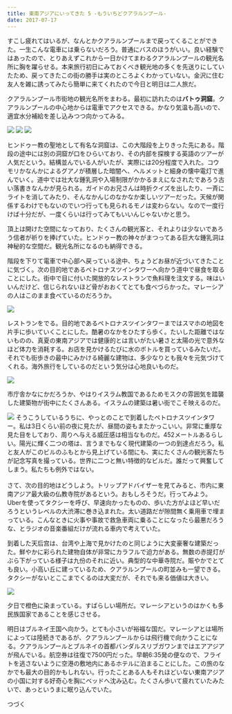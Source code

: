 ```yaml
---
title: 東南アジアにいってきた 5 -もういちどクアラルンプール-
date: 2017-07-17
---
```


すこし疲れてはいるが、なんとかクアラルンプールまで戻ってくることができた。一生こんな電車には乗らないだろう。普通にバスのほうがいい。良い経験ではあったので、とりあえずこれから一日かけてまわるクアラルンプールの観光名所に胸を躍らせる。本来旅行初日にみておくべき観光地の多くを先送りにしていたため、戻ってきたこの街の勝手は実のところよくわかっていない。金沢に住む友人を雑に誘ってみたら簡単に来てくれたので今日と明日は二人旅だ。

クアラルンプール市街地の観光名所をまわる。最初に訪れたのは**バトゥ洞窟**。クアラルンプールの中心地からは電車でアクセスできる。かなり気温も高いので、適宜水分補給を差し込みつつ向かってみる。

![](https://photos.xar.sh/35719041450_bc331a7bac_b.jpg)
![](https://photos.xar.sh/35719057850_9854df1946_b.jpg)
![](https://photos.xar.sh/35719049830_147315dc3a_h.jpg)

ヒンドゥー教の聖地として有名な洞窟は、この大階段を上りきった先にある。階段の途中には別の洞窟が口をひらいており、その内部を探検する英語のツアーが人気だという。結構並んでいる人がいたが、実際には20分程度で入れた。コウモリかなんかによるグアノが積層した暗闇へ、ヘルメットと細身の懐中電灯で進んでいく。道中では壮大な鍾乳洞や入場制限がかかるまえになされたであろう古い落書きなんかが見られる。ガイドのお兄さんは時折クイズを出したり、一斉にライトを消してみたり、そんなかんじのなかなか楽しいツアーだった。天候が関係するわけでもないのでいつ行っても見られるモノは変わらない。なので一度行けば十分だが、一度くらいは行ってみてもいいんじゃないかと思う。

頂上は開けた空間になっており、たくさんの観光客と、それよりは少ないであろう信者が祈りを捧げていた。ヒンドゥー教の神々がまつってある巨大な鍾乳洞は神秘的な空間だ。観光名所になるのも納得できる。

階段を下りて電車で中心部へ戻っている途中、ちょうどお昼が近づいてきたことに気づく。次の目的地であるペトロナスツインタワーへ向かう道中で昼食を取ることにした。街中で目に付いた開放的なレストランで魚料理を注文する。味はいいんだけど、信じられないほど骨がおおくてとても食べづらかった。マレーシアの人はこのまま食べているのだろうか。

![](https://photos.xar.sh/36109619675_1a758d553d_h.jpg)

レストランをでる。目的地であるペトロナスツインタワーまではスマホの地図を片手に歩いていくことにした。酷暑のなかをひたすら歩く。たいした距離ではないものの、真夏の東南アジアでは健康的とは言いがたい暑さと太陽の光で意外なほど体力を消耗する。お店を見かけるたびに水のボトルを買っているみたいだ。それでも街歩きの最中にみかける綺麗な建物は、多少なりとも我々を元気づけてくれる。海外旅行をしているのだという気分は心地良いものだ。

![](https://photos.xar.sh/35269286464_e696fed773_h.jpg)

市庁舎かなにかだろうか、やはりイスラム教国であるためモスクの雰囲気を踏襲した建築物が街中にたくさんある。イスラムの建築は暑い街でこそ映えるのだ。

![](https://photos.xar.sh/36067684396_176c9118aa_b.jpg)
そうこうしているうちに、やっとのことで到着したペトロナスツインタワー。私は3日くらい前の夜に見たが、昼間の姿もまたかっこいい。非常に重厚な見た目をしており、周りへ与える威圧感は相当なものだ。452メートルあるらしい。陽光に輝く二つの塔は、言うまでもなく現代建築の一つの到達点だろう。私と友人がこのビルのふもとから見上げている間にも、実にたくさんの観光客たちが記念写真を撮っている。世界に二つと無い特徴的なビルだ。誰だって興奮してしまう。私たちも例外ではない。<br><br>
さて、次の目的地はどうしよう。トリップアドバイザーを見てみると、市内に東南アジア最大級の仏教寺院があるという。おもしろそうだ。行ってみよう。Uberを使ってタクシーを呼び、早速向かったものの、歩いた方がよほど早いだろうというレベルの大渋滞に巻き込まれた。太い道路だが隙間無く乗用車で埋まっている。こんなときに火事や事故で救急車両に乗ることになったら最悪だろうな、とラジオの音楽番組だけが流れる車内で考えていた。

到着した天后宫は、台湾や上海で見かけたのと同じように大変豪奢な建築だった。鮮やかに彩られた建物自体が非常にカラフルで迫力がある。無数の赤提灯がぶら下がっている様子は九份のそれに近い。典型的な中華寺院だ。賑やかでとても良い。小高い丘に建っているため、クアラルンプールの町並みも一望できる。タクシーがないとここまでくるのは大変だが、それでも来る価値は大きい。

![](https://photos.xar.sh/36067691886_48c9069597_h.jpg)

夕日で橙色に染まっている。すばらしい場所だ。マレーシアというのはかくも多民族国家であることを感じさせる。

明日はブルネイ王国へ向かう。とても小さいが裕福な国だ。マレーシアとは場所によっては陸続きであるが、クアラルンプールからは飛行機で向かうことになる。クアラルンプールとブルネイの首都バンダルスリブガワンまではエアアジアが飛んでいる。航空券は往復で7500円だった。早朝6:35発の便なので、フライトを逃さないように空港の敷地内にあるホテルに泊まることにした。この旅のなかでも最大の目的かもしれない。行ったことある人もそれほどいない東南アジアの小国に対する好奇心を胸にベッドへ沈み込む。たくさん歩いて疲れていたみたいで、あっというまに眠り込んでいた。

つづく
